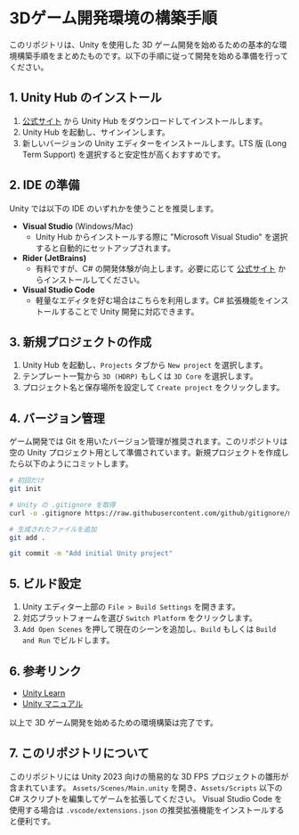 # 3Dゲーム開発環境の構築手順

このリポジトリは、Unity を使用した 3D ゲーム開発を始めるための基本的な環境構築手順をまとめたものです。以下の手順に従って開発を始める準備を行ってください。

## 1. Unity Hub のインストール
1. [公式サイト](https://unity.com/) から Unity Hub をダウンロードしてインストールします。
2. Unity Hub を起動し、サインインします。
3. 新しいバージョンの Unity エディターをインストールします。LTS 版 (Long Term Support) を選択すると安定性が高くおすすめです。

## 2. IDE の準備
Unity では以下の IDE のいずれかを使うことを推奨します。
- **Visual Studio** (Windows/Mac)
  - Unity Hub からインストールする際に "Microsoft Visual Studio" を選択すると自動的にセットアップされます。
- **Rider (JetBrains)**
  - 有料ですが、C# の開発体験が向上します。必要に応じて [公式サイト](https://www.jetbrains.com/rider/) からインストールしてください。
- **Visual Studio Code**
  - 軽量なエディタを好む場合はこちらを利用します。C# 拡張機能をインストールすることで Unity 開発に対応できます。

## 3. 新規プロジェクトの作成
1. Unity Hub を起動し、`Projects` タブから `New project` を選択します。
2. テンプレート一覧から `3D (HDRP)` もしくは `3D Core` を選択します。
3. プロジェクト名と保存場所を設定して `Create project` をクリックします。

## 4. バージョン管理
ゲーム開発では Git を用いたバージョン管理が推奨されます。このリポジトリは空の Unity プロジェクト用として準備されています。新規プロジェクトを作成したら以下のようにコミットします。

```bash
# 初回だけ
git init

# Unity の .gitignore を取得
curl -o .gitignore https://raw.githubusercontent.com/github/gitignore/main/Unity.gitignore

# 生成されたファイルを追加
git add .

git commit -m "Add initial Unity project"
```

## 5. ビルド設定
1. Unity エディター上部の `File > Build Settings` を開きます。
2. 対応プラットフォームを選び `Switch Platform` をクリックします。
3. `Add Open Scenes` を押して現在のシーンを追加し、`Build` もしくは `Build and Run` でビルドします。

## 6. 参考リンク
- [Unity Learn](https://learn.unity.com/)
- [Unity マニュアル](https://docs.unity3d.com/ja/current/Manual/)

以上で 3D ゲーム開発を始めるための環境構築は完了です。

## 7. このリポジトリについて
このリポジトリには Unity 2023 向けの簡易的な 3D FPS プロジェクトの雛形が含まれています。
`Assets/Scenes/Main.unity` を開き、`Assets/Scripts` 以下の C# スクリプトを編集してゲームを拡張してください。
Visual Studio Code を使用する場合は `.vscode/extensions.json` の推奨拡張機能をインストールすると便利です。
